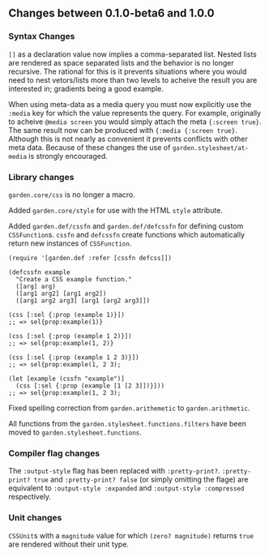 ## Changes between 0.1.0-beta6 and 1.0.0

### Syntax Changes

`[]` as a declaration value now implies a comma-separated list. Nested
lists are rendered as space separated lists and the behavior is no longer
recursive. The rational for this is it prevents situations where you
would need to nest vetors/lists more than two levels to acheive the
result you are interested in; gradients being a good example.

When using meta-data as a media query you must now explicitly use the
`:media` key for which the value represents the query. For example,
originally to acheive `@media screen` you would simply attach the meta
`{:screen true}`. The same result now can be produced with `{:media
{:screen true}`. Although this is not nearly as convenient it prevents
conflicts with other meta data. Because of these changes the use of
`garden.stylesheet/at-media` is strongly encouraged.

### Library changes

`garden.core/css` is no longer a macro.

Added `garden.core/style` for use with the HTML `style` attribute. 

Added `garden.def/cssfn` and `garden.def/defcssfn` for defining custom
`CSSFunction`s. `cssfn` and `defcssfn` create functions which
automatically return new instances of `CSSFunction`.

```
(require '[garden.def :refer [cssfn defcss]])

(defcssfn example
  "Create a CSS example function."
  ([arg] arg)
  ([arg1 arg2] [arg1 arg2])
  ([arg1 arg2 arg3] [arg1 [arg2 arg3]])

(css [:sel {:prop (example 1)}])
;; => sel{prop:example(1)}

(css [:sel {:prop (example 1 2)}])
;; => sel{prop:example(1, 2)}

(css [:sel {:prop (example 1 2 3)}])
;; => sel{prop:example(1, 2 3);

(let [example (cssfn "example")]
  (css [:sel {:prop (example [1 [2 3]])}]))
;; => sel{prop:example(1, 2 3);
```

Fixed spelling correction from `garden.arithemetic` to
`garden.arithmetic`.

All functions from the `garden.stylesheet.functions.filters` have been
moved to `garden.stylesheet.functions`.

### Compiler flag changes

The `:output-style` flag has been replaced with `:pretty-print?`.
`:pretty-print? true` and `:pretty-print? false` (or simply omitting
the flage) are equivalent to `:output-style :expanded` and
`:output-style :compressed` respectively.

### Unit changes 

`CSSUnit`s with a `magnitude` value for which `(zero? magnitude)`
returns `true` are rendered without their unit type.
